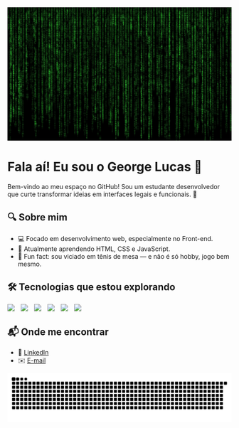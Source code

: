 <div align="center">
  <img src="images/matrix-356024.jpeg" alt="Banner" width="2000" height="300"/>
</div>

# Fala aí! Eu sou o George Lucas 👋

Bem-vindo ao meu espaço no GitHub! Sou um estudante desenvolvedor que curte transformar ideias em interfaces legais e funcionais. 🚀

## 🔍 Sobre mim
- 💻 Focado em desenvolvimento web, especialmente no Front-end.
- 🌱 Atualmente aprendendo HTML, CSS e JavaScript.
- 🏓 Fun fact: sou viciado em tênis de mesa — e não é só hobby, jogo bem mesmo.

## 🛠️ Tecnologias que estou explorando

<p>
  <img src="https://cdn.jsdelivr.net/gh/devicons/devicon@latest/icons/html5/html5-original-wordmark.svg" height="50" style="margin-right: 10px;" />
  <img src="https://cdn.jsdelivr.net/gh/devicons/devicon@latest/icons/css3/css3-original-wordmark.svg" height="50" style="margin-right: 10px;" />
  <img src="https://cdn.jsdelivr.net/gh/devicons/devicon@latest/icons/javascript/javascript-original.svg" height="50" style="margin-right: 10px;" />
  <img src="https://cdn.jsdelivr.net/gh/devicons/devicon@latest/icons/figma/figma-original.svg" height="50" style="margin-right: 10px;" />
  <img src="https://cdn.jsdelivr.net/gh/devicons/devicon@latest/icons/git/git-original.svg" height="50" style="margin-right: 10px;" />
  <img src="https://cdn.jsdelivr.net/gh/devicons/devicon@latest/icons/mysql/mysql-original-wordmark.svg" height="50" style="margin-right: 10px;" />
</p>



## 📬 Onde me encontrar
- 💼 [LinkedIn](https://www.linkedin.com/in/george-lucas-241680367/)
- ✉️ [E-mail](mailto:george.pires2025@gmail.com)

<picture>
  <source media="(prefers-color-scheme: dark)" srcset="https://github.com/Georgelucas-dev/Georgelucas-dev/blob/output/github-contribution-grid-snake-dark.svg" />
  <source media="(prefers-color-scheme: light)" srcset="https://github.com/Georgelucas-dev/Georgelucas-dev/blob/output/github-contribution-grid-snake.svg" />
  <img alt="github-snake" src="https://github.com/Georgelucas-dev/Georgelucas-dev/blob/output/github-contribution-grid-snake.svg" />
</picture>

